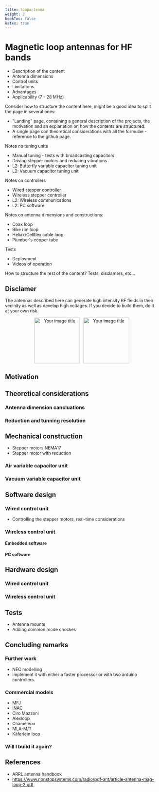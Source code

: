 ```yaml
---
title: loopantenna
weight: 2
bookToc: false
katex: true
---
```


# Magnetic loop antennas for HF bands

* Description of the content
* Antenna dimensions
* Control units
* Limitations
* Advantages
* Applicability (7 - 28 MHz)

Consider how to structure the content here, might be a good idea to split the page in several ones:
* "Landing" page, containing a general description of the projects, the motivation and an explanation on how the contents are structured.
* A single page con theoretical considerations with all the formulae - reference to the github page.

Notes no tuning units
* Manual tuning - tests with broadcasting capacitors
* Driving stepper motors and reducing vibrations
* L2: Butterfly variable capacitor tuning unit
* L2: Vacuum capacitor tuning unit

Notes on controllers
* Wired stepper controller
* Wireless stepper controller
* L2: Wireless communications
* L2: PC software

Notes on antenna dimensions and constructions:
* Coax loop
* Bike rim loop
* Heliax/Cellflex cable loop
* Plumber's copper tube

Tests <br />
* Deployment
* Videos of operation

How to structure the rest of the content? Tests, disclamers, etc...

## Disclamer

The antennas described here can generate high intensity RF fields in their vecinity as well as develop high voltages. If you decide to build them, do it at your own risk.

<center>
<img src="../static/img/rf_hazard.jpg" alt="Your image title" width="150"/>&nbsp;&nbsp;
<img src="../static/img/voltage_hazard.gif" alt="Your image title" width="150"/>
</center>

## Motivation

## Theoretical considerations

### Antenna dimension cancluations

### Reduction and tunning resolution

## Mechanical construction
* Stepper motors NEMA17
* Stepper motor with reduction

### Air variable capacitor unit

### Vacuum variable capacitor unit

## Software design

### Wired control unit
* Controlling the stepper motors, real-time considerations

### Wireless control unit
#### Embedded software
#### PC software

## Hardware design

### Wired control unit

### Wireless control unit

## Tests
* Antenna mounts
* Adding common mode chockes

## Concluding remarks

### Further work
* NEC modelling
* Implement it with either a faster processor or with two arduino controllers.

### Commercial models
* MFJ
* INAC
* Ciro Mazzoni
* Alexloop
* Chameleon
* MLA-M/T
* Käferlein loop
### Will I build it again?

## References
* ARRL antenna handbook
* https://www.nonstopsystems.com/radio/pdf-ant/article-antenna-mag-loop-2.pdf